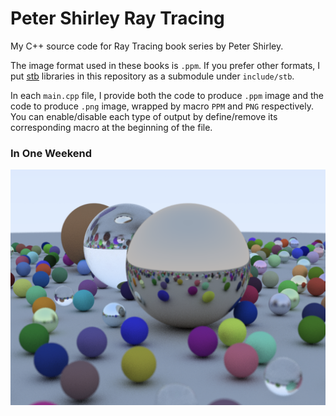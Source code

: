 # Peter Shirley Ray Tracing

My C++ source code for Ray Tracing book series by Peter Shirley.



The image format used in these books is `.ppm`. If you prefer other formats, I put [stb](https://github.com/nothings/stb) libraries in this repository as a submodule under `include/stb`.

In each `main.cpp` file, I provide both the code to produce `.ppm` image and the code to produce `.png` image, wrapped by macro `PPM` and `PNG` respectively. You can enable/disable each type of output by define/remove its corresponding macro at the beginning of the file.



### In One Weekend

![InOneWeekendCover](InOneWeekend/InOneWeekendCover.png)

